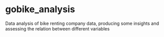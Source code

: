 # gobike_analysis
Data analysis of bike renting company data, producing some insights and assessing the relation between different variables
